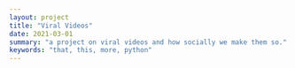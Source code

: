 ```yaml
---
layout: project
title: "Viral Videos"
date: 2021-03-01
summary: "a project on viral videos and how socially we make them so."
keywords: "that, this, more, python"
---
```

